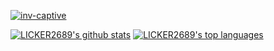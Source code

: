 

<!--
**licker2689/licker2689** is a ✨ _special_ ✨ repository because its `README.md` (this file) appears on your GitHub profile.

Here are some ideas to get you started:

- 🌱 I’m currently learning social, JAVA, Kotlin
- 💬 Ask me about NOTHING, I can code or programming less than warm
- 📫 How to reach me: DO NOT.
- 😄 Pronouns: ...
-->

[![inv-captive](https://github.com/licker2689/inv-captive/actions/workflows/gradle.yml/badge.svg?branch=master)](https://github.com/licker2689/inv-captive/actions/workflows/gradle.yml)

[![LICKER2689's github stats](https://github-readme-stats.vercel.app/api?username=LICKER2689&theme=blue-green)](https://github.com/anuraghazra/github-readme-stats)
[![LICKER2689's top languages](https://github-readme-stats.vercel.app/api/top-langs/?username=LICKER2689&theme=blue-green)](https://github.com/anuraghazra/github-readme-stats)

